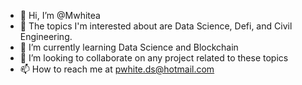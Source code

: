 - 👋 Hi, I’m @Mwhitea
- 👀 The topics I'm interested about are Data Science, Defi, and Civil Engineering.
- 🌱 I’m currently learning Data Science and Blockchain
- 💞️ I’m looking to collaborate on any project related to these topics
- 📫 How to reach me at pwhite.ds@hotmail.com
